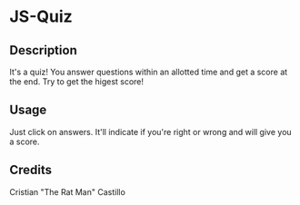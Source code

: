 # JS-Quiz

## Description
It's a quiz! You answer questions within an allotted time and get a score at the end. Try to get the higest score!

## Usage
Just click on answers. It'll indicate if you're right or wrong and will give you a score.

## Credits
Cristian "The Rat Man" Castillo
